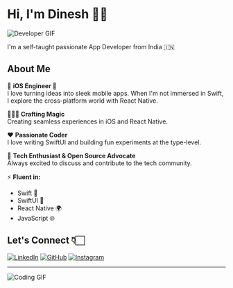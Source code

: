 # Hi, I'm Dinesh 👋🏻
 
![Developer GIF](https://media.giphy.com/media/26tn33aiTi1jkl6H6/giphy.gif)
 
 
I'm a self-taught passionate App Developer from India 🇮🇳
 
## About Me
 
💼 **iOS Engineer **  
I love turning ideas into sleek mobile apps. When I'm not immersed in Swift, I explore the cross-platform world with React Native.
 
🧑🏻‍💻 **Crafting Magic**  
Creating seamless experiences in iOS and React Native.
 
❤️ **Passionate Coder**  
I love writing SwiftUI and building fun experiments at the type-level.
 
💬 **Tech Enthusiast & Open Source Advocate**  
Always excited to discuss and contribute to the tech community.
 
⚡ **Fluent in:**  
- Swift 🚀  
- SwiftUI 🎨  
- React Native 🌍  
- JavaScript 🌐  
 
## Let's Connect 👇🏻
 
[![LinkedIn](https://img.shields.io/badge/-LinkedIn-blue?style=flat-square&logo=linkedin&logoColor=white)](https://www.linkdin.com/in/dineshsingh)
[![GitHub](https://img.shields.io/badge/-GitHub-333?style=flat-square&logo=github&logoColor=white)](https://github.com/itzdinesh)
[![Instagram](https://img.shields.io/badge/-Instagram-E4405F?style=flat-square&logo=instagram&logoColor=white)](https://instagram.com/curious.login)
 
 
---
 
![Coding GIF](https://media.giphy.com/media/ZVik7pBtu9dNS/giphy.gif)

<!--
**itzdinesh/itzdinesh** is a ✨ _special_ ✨ repository because its `README.md` (this file) appears on your GitHub profile.

Here are some ideas to get you started:

- 🔭 I’m currently working on ...
- 🌱 I’m currently learning ...
- 👯 I’m looking to collaborate on ...
- 🤔 I’m looking for help with ...
- 💬 Ask me about ...
- 📫 How to reach me: ...
- 😄 Pronouns: ...
- ⚡ Fun fact: ...
-->
